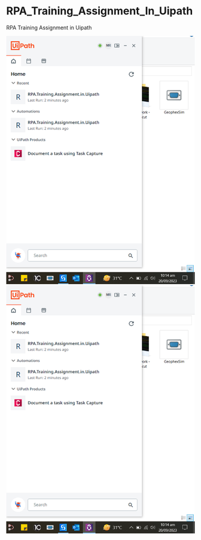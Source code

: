 # RPA_Training_Assignment_In_Uipath
 RPA Training Assignment in Uipath
 
 
![Alt text](/ScreenShot\AssignmentScreenShot02.PNG)
![Alt text](/ScreenShot\AssignmentScreenShot02.PNG)